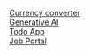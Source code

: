 [Currency converter](https://currency-converter-lyart-kappa.vercel.app/?vercelToolbarCode=5fo9_PAlIrQUkoU)
<br/>
[Generative AI](https://suraj-gemini.vercel.app/)
<br/>
[Todo App](https://react-projects-neon-chi.vercel.app/)
<br/>
[Job Portal]()
